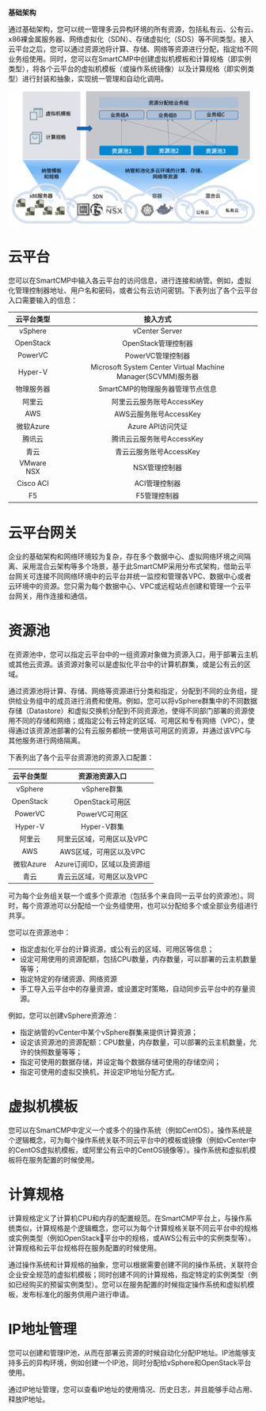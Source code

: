 **基础架构**

通过基础架构，您可以统一管理多云异构环境的所有资源，包括私有云、公有云、x86裸金属服务器、网络虚拟化（SDN）、存储虚拟化（SDS）等不同类型。接入云平台之后，您可以通过资源池将计算、存储、网络等资源进行分配，指定给不同业务组使用。同时，您可以在SmartCMP中创建虚拟机模板和计算规格（即实例类型），将各个云平台的虚拟机模板（或操作系统镜像）以及计算规格（即实例类型）进行封装和抽象，实现统一管理和自动化调用。

![基础架构配置示例](../../picture/foundationConcepts/Pic04-基础架构配置.png)



# 云平台

您可以在SmartCMP中输入各云平台的访问信息，进行连接和纳管。例如，虚拟化管理控制器地址、用户名和密码，或者公有云访问密钥。下表列出了各个云平台入口需要输入的信息：

 云平台类型|接入方式
 :------:|:------: 
vSphere|vCenter Server
OpenStack|OpenStack管理控制器
PowerVC |PowerVC管理控制器
Hyper-V|Microsoft System Center Virtual Machine Manager(SCVMM)服务器
物理服务器 |SmartCMP的物理服务器管理节点信息
阿里云  |阿里云云服务账号AccessKey
AWS  |AWS云服务账号AccessKey
微软Azure|  Azure API访问凭证
腾讯云|腾讯云云服务账号AccessKey
青云|   青云云服务账号AccessKey
VMware NSX  |NSX管理控制器 
Cisco ACI  |ACI管理控制器 
F5  |F5管理控制器 

# 云平台网关
企业的基础架构和网络环境较为复杂，存在多个数据中心、虚拟网络环境之间隔离、采用混合云架构等多个场景，基于此SmartCMP采用分布式架构，借助云平台网关可连接不同网络环境中的云平台并统一监控和管理各VPC、数据中心或者云环境中的资源。您只需为每个数据中心、VPC或远程站点创建和管理一个云平台网关，用作连接和通信。


# 资源池
    
在资源池中，您可以指定云平台中的一组资源对象做为资源入口，用于部署云主机或其他云资源。该资源对象可以是虚拟化平台中的计算机群集，或是公有云的区域。

通过资源池将计算、存储、网络等资源进行分类和指定，分配到不同的业务组，提供给业务组中的成员进行消费和使用。例如，您可以将vSphere群集中的不同数据存储（Datastore）和虚拟交换机分配到不同资源池，使得不同部门部署的资源使用不同的存储和网络；或指定公有云特定的区域、可用区和专有网络（VPC），使得通过该资源池部署的公有云服务都统一使用该可用区的资源，并通过该VPC与其他服务进行网络隔离。

下表列出了各个云平台资源池的资源入口配置：

 云平台类型|     资源池资源入口
 :------: |:------: 
vSphere |vSphere群集
OpenStack |OpenStack可用区
PowerVC |PowerVC可用区
Hyper-V |Hyper-V群集
阿里云   |阿里云区域，可用区以及VPC
AWS  |AWS区域，可用区以及VPC
微软Azure  |Azure订阅ID，区域以及资源组 
青云   |青云云区域，可用区以及VPC

可为每个业务组关联一个或多个资源池（包括多个来自同一云平台的资源池）。同时，每个资源池可以分配给一个业务组使用，也可以分配给多个或全部业务组进行共享。

您可以在资源池中：

+ 指定虚拟化平台的计算资源，或公有云的区域、可用区等信息；
+ 设定可用使用的资源配额，包括CPU数量，内存数量，可以部署的云主机数量等等；
+ 指定特定的存储资源、网络资源
+ 手工导入云平台中的存量资源，或设置定时策略，自动同步云平台中的存量资源。

例如，您可以创建vSphere资源池：

+ 指定纳管的vCenter中某个vSphere群集来提供计算资源；
+ 设定该资源池的资源配额：CPU数量，内存数量，可以部署的云主机数量，允许的快照数量等等；
+ 指定可使用的数据存储，并设定每个数据存储可使用的存储空间；
+ 指定可使用的虚拟交换机，并设定IP地址分配方式。

#  虚拟机模板

您可以在SmartCMP中定义一个或多个的操作系统（例如CentOS）。操作系统是个逻辑概念，可为每个操作系统关联不同云平台中的模板或镜像（例如vCenter中的CentOS虚拟机模板，或阿里公有云中的CentOS镜像等）。操作系统和虚拟机模板将在服务配置的时候使用。

# 计算规格

计算规格定义了计算机CPU和内存的配置规范。在SmartCMP平台上，与操作系统类似，计算规格是个逻辑概念，您可以为每个计算规格关联不同云平台中的规格或实例类型（例如OpenStack平台中的规格，或AWS公有云中的实例类型等）。计算规格和云平台规格将在服务配置的时候使用。

通过操作系统和计算规格的抽象，您可以根据需要创建不同的操作系统，关联符合企业安全规范的虚拟机模板；同时创建不同的计算规格，指定特定的实例类型（例如已经购买的预留实例类型）。您可以在服务配置的时候指定操作系统和虚拟机模板，发布标准化的服务供用户进行申请。


# IP地址管理  

您可以创建和管理IP池，从而在部署云资源的时候自动化分配IP地址。IP池能够支持多云的异构环境，例如创建一个IP池，同时分配给vSphere和OpenStack平台使用。

通过IP地址管理，您可以查看IP地址的使用情况、历史日志，并且能够手动占用、释放IP地址。


